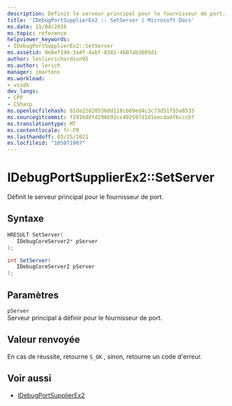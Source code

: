 ```yaml
---
description: Définit le serveur principal pour le fournisseur de port.
title: 'IDebugPortSupplierEx2 :: SetServer | Microsoft Docs'
ms.date: 11/04/2016
ms.topic: reference
helpviewer_keywords:
- IDebugPortSupplierEx2::SetServer
ms.assetid: 0e8ef194-3a4f-4abf-8382-4607ab3005d1
author: leslierichardson95
ms.author: lerich
manager: jmartens
ms.workload:
- vssdk
dev_langs:
- CPP
- CSharp
ms.openlocfilehash: 81de22828536dd118cb69ed4c3c73d51f55a8535
ms.sourcegitcommit: f2916d8fd296b92cc402597d1d1eecda4f6cccbf
ms.translationtype: MT
ms.contentlocale: fr-FR
ms.lasthandoff: 03/25/2021
ms.locfileid: "105071907"
---
```

# <a name="idebugportsupplierex2setserver"></a>IDebugPortSupplierEx2::SetServer
Définit le serveur principal pour le fournisseur de port.

## <a name="syntax"></a>Syntaxe

```cpp
HRESULT SetServer(
   IDebugCoreServer2* pServer
);
```

```csharp
int SetServer(
   IDebugCoreServer2 pServer
);
```

## <a name="parameters"></a>Paramètres
`pServer`\
Serveur principal à définir pour le fournisseur de port.

## <a name="return-value"></a>Valeur renvoyée
 En cas de réussite, retourne `S_OK` , sinon, retourne un code d'erreur.

## <a name="see-also"></a>Voir aussi
- [IDebugPortSupplierEx2](../../../extensibility/debugger/reference/idebugportsupplierex2.md)
